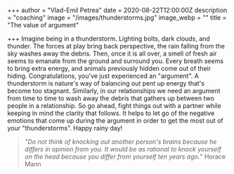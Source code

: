 +++
author = "Vlad-Emil Petrea"
date = 2020-08-22T12:00:00Z
description = "coaching"
image = "/images/thunderstorms.jpg"
image_webp = ""
title = "The value of argument"

+++
Imagine being in a thunderstorm. Lighting bolts, dark clouds, and thunder. The forces at play bring back perspective, the rain falling from the sky washes away the debris. Then, once it is all over, a smell of fresh air seems to emanate from the ground and surround you. Every breath seems to bring extra energy, and animals previously hidden come out of their hiding. Congratulations, you've just experienced an "argument". A thunderstorm is nature's way of balancing out pent up energy that's become too stagnant. Similarly, in our relationships we need an argument from time to time to wash away the debris that gathers up between two people in a relationship. So go ahead, fight things out with a partner while keeping in mind the clarity that follows. It helps to let go of the negative emotions that come up during the argument in order to get the most out of your "thunderstorms". Happy rainy day!

> _"Do not think of knocking out another person's brains because he differs in opinion from you. It would be as rational to knock yourself on the head because you differ from yourself ten years ago._" Horace Mann